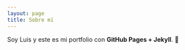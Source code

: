 ```yaml
---
layout: page
title: Sobre mí
---
```


Soy Luis y este es mi portfolio con **GitHub Pages + Jekyll**. 🚀

